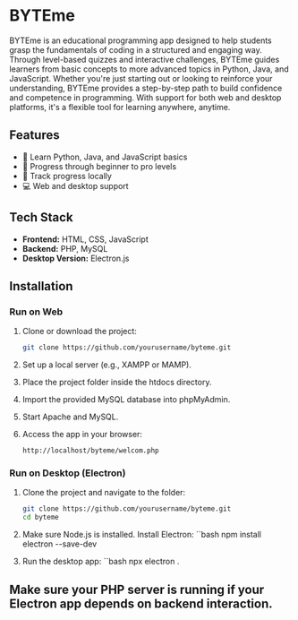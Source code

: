 # BYTEme

BYTEme is an educational programming app designed to help students grasp the fundamentals of coding in a structured and engaging way. Through level-based quizzes and interactive challenges, BYTEme guides learners from basic concepts to more advanced topics in Python, Java, and JavaScript. Whether you're just starting out or looking to reinforce your understanding, BYTEme provides a step-by-step path to build confidence and competence in programming. With support for both web and desktop platforms, it's a flexible tool for learning anywhere, anytime.

## Features

- 📘 Learn Python, Java, and JavaScript basics  
- 🧠 Progress through beginner to pro levels  
- 💾 Track progress locally  
- 💻 Web and desktop support

## Tech Stack

- **Frontend:** HTML, CSS, JavaScript  
- **Backend:** PHP, MySQL  
- **Desktop Version:** Electron.js  

## Installation

### Run on Web

1. Clone or download the project:
   ```bash
   git clone https://github.com/yourusername/byteme.git
2. Set up a local server (e.g., XAMPP or MAMP).

3. Place the project folder inside the htdocs directory.

4. Import the provided MySQL database into phpMyAdmin.

5. Start Apache and MySQL.

6. Access the app in your browser:
   ```arduino
   http://localhost/byteme/welcom.php

### Run on Desktop (Electron)
1. Clone the project and navigate to the folder:
   ```bash
   git clone https://github.com/yourusername/byteme.git
   cd byteme

2. Make sure Node.js is installed.
   Install Electron:
   ``bash
   npm install electron --save-dev

3. Run the desktop app:
   ``bash
   npx electron .


## Make sure your PHP server is running if your Electron app depends on backend interaction.
